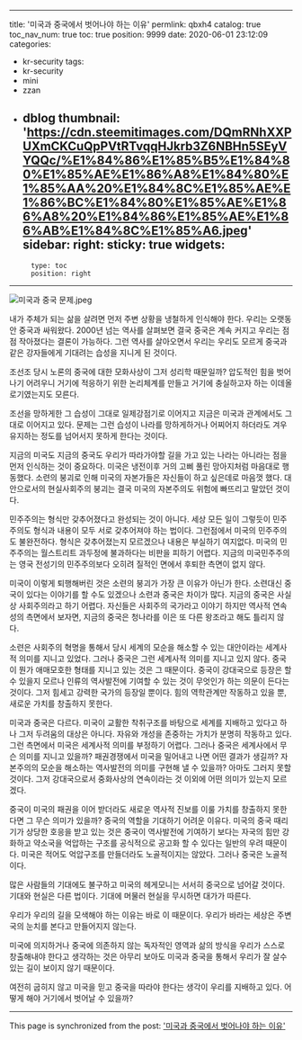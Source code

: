 
---
title: '미국과 중국에서 벗어나야 하는 이유'
permlink: qbxh4
catalog: true
toc_nav_num: true
toc: true
position: 9999
date: 2020-06-01 23:12:09
categories:
- kr-security
tags:
- kr-security
- mini
- zzan
- dblog
thumbnail: 'https://cdn.steemitimages.com/DQmRNhXXPUXmCKCuQpPVtRTvqqHJkrb3Z6NBHn5SEyVYQQc/%E1%84%86%E1%85%B5%E1%84%80%E1%85%AE%E1%86%A8%E1%84%80%E1%85%AA%20%E1%84%8C%E1%85%AE%E1%86%BC%E1%84%80%E1%85%AE%E1%86%A8%20%E1%84%86%E1%85%AE%E1%86%AB%E1%84%8C%E1%85%A6.jpeg'
sidebar:
    right:
        sticky: true
widgets:
    -
        type: toc
        position: right
---


![미국과 중국 문제.jpeg](https://cdn.steemitimages.com/DQmRNhXXPUXmCKCuQpPVtRTvqqHJkrb3Z6NBHn5SEyVYQQc/%E1%84%86%E1%85%B5%E1%84%80%E1%85%AE%E1%86%A8%E1%84%80%E1%85%AA%20%E1%84%8C%E1%85%AE%E1%86%BC%E1%84%80%E1%85%AE%E1%86%A8%20%E1%84%86%E1%85%AE%E1%86%AB%E1%84%8C%E1%85%A6.jpeg)


내가 주체가 되는 삶을 살려면 먼저 주변 상황을 냉철하게 인식해야 한다. 우리는 오랫동안 중국과 싸워왔다. 2000년 넘는 역사를 살펴보면 결국 중국은 계속 커지고 우리는 점점 작아졌다는 결론이 가능하다. 그런 역사를 살아오면서 우리는 우리도 모르게 중국과 같은 강자들에게 기대려는 습성을 지니게 된 것이다.

조선조 당시 노론의 중국에 대한 모화사상이 그저 성리학 때문일까? 압도적인 힘을 벗어나기 어려우니 거기에 적응하기 위한 논리체계를 만들고 거기에 충실하고자 하는 이데올로기였는지도 모른다.

조선을 망하게한 그 습성이 그대로 일제강점기로 이어지고 지금은 미국과 관계에서도 그대로 이어지고 있다. 문제는 그런 습성이 나라를 망하게하거나 어찌어지 하더라도 겨우 유지하는 정도를 넘어서지 못하게 한다는 것이다.

지금의 미국도 지금의 중국도 우리가 따라가야할 길을 가고 있는 나라는 아니라는 점을 먼저 인식하는 것이 중요하다. 미국은 냉전이후 거의 고삐 풀린 망아지처럼 마음대로 행동했다. 소련의 붕괴로 인해 미국의 자본가들은 자신들이 하고 싶은데로 마음껏 했다. 대안으로서의 현실사회주의 붕괴는 결국 미국의 자본주의도 위험에 빠뜨리고 말았던 것이다.

민주주의는 형식만 갖추어졌다고 완성되는 것이 아니다. 세상 모든 일이 그렇듯이 민주주의도 형식과 내용이 모두 서로 갖추어져야 하는 법이다. 그런점에서 미국의 민주주의도 불완전하다. 형식은 갖추어졌는지 모르겠으나 내용은 부실하기 여지없다. 미국의 민주주의는 월스트리트 과두정에 불과하다는 비판을 피하기 어렵다. 지금의 미국민주주의는 영국 전성기의 민주주의보다 오히려 질적인 면에서 후퇴한 측면이 없지 않다.

미국이 이렇게 퇴행해버린 것은 소련의 붕괴가 가장 큰 이유가 아닌가 한다. 소련대신 중국이 있다는 이야기를 할 수도 있겠으나 소련과 중국은 차이가 많다. 지금의 중국은 사실상 사회주의라고 하기 어렵다. 자신들은 사회주의 국가라고 이야기 하지만 역사적 연속성의 측면에서 보자면, 지금의 중국은 청나라를 이은 또 다른 왕조라고 해도 틀리지 않다.

소련은 사회주의 혁명을 통해서 당시 세계의 모순을 해소할 수 있는 대안이라는 세계사적 의미를 지니고 있었다. 그러나 중국은 그런 세계사적 의미를 지니고 있지 않다. 중국이 뭔가 애매모호한 형태를 지니고 있는 것은 그 때문이다. 중국이 강대국으로 등장은 할 수 있을지 모르나 인류의 역사발전에 기여할 수 있는 것이 무엇인가 하는 의문이 든다는 것이다. 그저 힘세고 강력한 국가의 등장일 뿐이다. 힘의 역학관계만 작동하고 있을 뿐, 새로운 가치를 창출하지 못한다.

미국과 중국은 다르다. 미국이 교활한 착취구조를 바탕으로 세계를 지배하고 있다고 하나 그저 두려움의 대상은 아니다. 자유와 개성을 존중하는 가치가 분명히 작동하고 있다. 그런 측면에서 미국은 세계사적 의미를 부정하기 어렵다. 그러나 중국은 세계사에서 무슨 의미를 지니고 있을까? 패권경쟁에서 미국을 밀어내고 나면 어떤 결과가 생길까? 자본주의의 모순을 해소하는 역사발전의 의미를 구현해 낼 수 있을까? 아마도 그러지 못할 것이다. 그저 강대국으로서 중화사상의 연속이라는 것 이외에 어떤 의미가 있는지 모르겠다.

중국이 미국의 패권을 이어 받더라도 새로운 역사적 진보를 이룰 가치를 창출하지 못한다면 그 무슨 의미가 있을까? 중국의 역할을 기대하기 어려운 이유다. 미국의 중국 때리기가 상당한 호응을 받고 있는 것은 중국이 역사발전에 기여하기 보다는 자국의 힘만 강화하고 약소국을 억압하는 구조를 공식적으로 공고화 할 수 있다는 일반의 우려 때문이다. 미국은 적어도 억압구조를 만들더라도 노골적이지는 않았다. 그러나 중국은 노골적이다.

많은 사람들의 기대에도 불구하고 미국의 헤게모니는 서서히 중국으로 넘어갈 것이다. 기대와 현실은 다른 법이다. 기대에 머물러 현실을 무시하면 대가가 따른다.

우리가 우리의 길을 모색해야 하는 이유는 바로 이 때문이다. 우리가 바라는 세상은 주변국의 눈치를 본다고 만들어지지 않는다.

미국에 의지하거나 중국에 의존하지 않는 독자적인 영역과 삶의 방식을 우리가 스스로 창출해내야 한다고 생각하는 것은 아무리 보아도 미국과 중국을 통해서 우리가 잘 살수 있는 길이 보이지 않기 때문이다.

여전히 굽히지 않고 미국을 믿고 중국을 따라야 한다는 생각이 우리를 지배하고 있다. 어떻게 해야 거기에서 벗어날 수 있을까?

- - -

This page is synchronized from the post: ['미국과 중국에서 벗어나야 하는 이유'](https://steemit.com/@oldstone/qbxh4)
